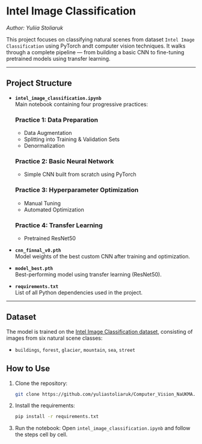 # Intel Image Classification
_Author: Yuliia Stoliaruk_

This project focuses on classifying natural scenes from dataset `Intel Image Classification` using PyTorch andt computer vision techniques. It walks through a complete pipeline — from building a basic CNN to fine-tuning pretrained models using transfer learning.

---

## Project Structure

- **`intel_image_classification.ipynb`**  
  Main notebook containing four progressive practices:

  ### Practice 1: Data Preparation
  - Data Augmentation  
  - Splitting into Training & Validation Sets  
  - Denormalization  

  ### Practice 2: Basic Neural Network
  - Simple CNN built from scratch using PyTorch

  ### Practice 3: Hyperparameter Optimization
  - Manual Tuning  
  - Automated Optimization  

  ### Practice 4: Transfer Learning
  - Pretrained ResNet50



- **`cnn_finnal_v0.pth`**  
  Model weights of the best custom CNN after training and optimization.

- **`model_best.pth`**  
  Best-performing model using transfer learning (ResNet50).

- **`requirements.txt`**  
  List of all Python dependencies used in the project.

---

## Dataset

The model is trained on the [Intel Image Classification dataset](https://www.kaggle.com/datasets/puneet6060/intel-image-classification), consisting of images from six natural scene classes:
- `buildings`, `forest`, `glacier`, `mountain`, `sea`, `street`


## How to Use

1. Clone the repository:
   ```bash
   git clone https://github.com/yuliastoliaruk/Computer_Vision_NaUKMA.git

2. Install the requirements:
    ```bash
   pip install -r requirements.txt

3. Run the notebook: Open `intel_image_classification.ipynb` and follow the steps cell by cell.
